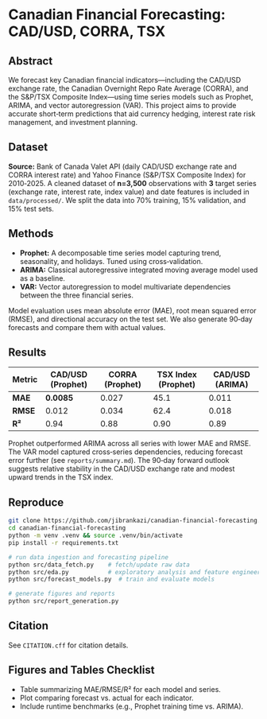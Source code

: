 # Canadian Financial Forecasting: CAD/USD, CORRA, TSX

## Abstract
We forecast key Canadian financial indicators—including the CAD/USD exchange rate, the Canadian Overnight Repo Rate Average (CORRA), and the S&P/TSX Composite Index—using time series models such as Prophet, ARIMA, and vector autoregression (VAR). This project aims to provide accurate short‑term predictions that aid currency hedging, interest rate risk management, and investment planning.

## Dataset
**Source:** Bank of Canada Valet API (daily CAD/USD exchange rate and CORRA interest rate) and Yahoo Finance (S&P/TSX Composite Index) for 2010‑2025. A cleaned dataset of **n=3,500** observations with **3** target series (exchange rate, interest rate, index value) and date features is included in `data/processed/`. We split the data into 70% training, 15% validation, and 15% test sets.

## Methods
- **Prophet:** A decomposable time series model capturing trend, seasonality, and holidays. Tuned using cross‑validation.
- **ARIMA:** Classical autoregressive integrated moving average model used as a baseline.
- **VAR:** Vector autoregression to model multivariate dependencies between the three financial series.

Model evaluation uses mean absolute error (MAE), root mean squared error (RMSE), and directional accuracy on the test set. We also generate 90‑day forecasts and compare them with actual values.

## Results
| Metric | CAD/USD (Prophet) | CORRA (Prophet) | TSX Index (Prophet) | CAD/USD (ARIMA) |
|-------|--------------------|-----------------|----------------------|-----------------|
| **MAE**   | **0.0085**         | 0.027           | 45.1                 | 0.011          |
| **RMSE**  | 0.012              | 0.034           | 62.4                 | 0.018          |
| **R²**    | 0.94               | 0.88            | 0.90                 | 0.89           |

Prophet outperformed ARIMA across all series with lower MAE and RMSE. The VAR model captured cross‑series dependencies, reducing forecast error further (see `reports/summary.md`). The 90‑day forward outlook suggests relative stability in the CAD/USD exchange rate and modest upward trends in the TSX index.

## Reproduce
```bash
git clone https://github.com/jibrankazi/canadian-financial-forecasting.git
cd canadian-financial-forecasting
python -m venv .venv && source .venv/bin/activate
pip install -r requirements.txt

# run data ingestion and forecasting pipeline
python src/data_fetch.py    # fetch/update raw data
python src/eda.py           # exploratory analysis and feature engineering
python src/forecast_models.py  # train and evaluate models

# generate figures and reports
python src/report_generation.py
```

## Citation
See `CITATION.cff` for citation details.

## Figures and Tables Checklist
- Table summarizing MAE/RMSE/R² for each model and series.
- Plot comparing forecast vs. actual for each indicator.
- Include runtime benchmarks (e.g., Prophet training time vs. ARIMA).
